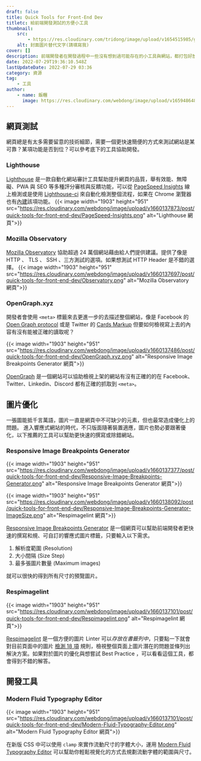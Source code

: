 ```yaml
---
draft: false
title: Quick Tools for Front-End Dev
titletc: 給前端開發測試的方便小工具
thumbnail:
    src:
        - https://res.cloudinary.com/tridong/image/upload/v1654515985/global/%E4%B8%89%E8%A7%92%E6%9D%B1%E6%9D%B1-%E5%93%81%E7%89%8C%E5%B1%95%E7%A4%BA%E5%B0%81%E9%9D%A2.png
    alt: 封面圖片替代文字(請填寫我)
cover: []
description: 前端開發者在開發過程中一些沒有想到過可能存在的小工具與網站，都打包好放在這裡，優化你的網站開發體驗！
date: 2022-07-29T19:36:10.548Z
lastUpdateDate: 2022-07-29 03:36
category: 資源
tag:
    - 工具
author:
    - name: 飯糰
      image: https://res.cloudinary.com/webdong/image/upload/v1659486489/global/riceball.png
---
```


## 網頁測試

網頁總是有太多需要留意的技術細節，需要一個更快速簡便的方式來測試網站是某可靠？某項功能是否到位？可以參考底下的工具協助開發。

### Lighthouse

[Lighthouse](https://developer.chrome.com/docs/lighthouse/overview/) 是一款自動化網站審計工具幫助提升網頁的品質，舉有效能、無障礙、PWA 與 SEO 等多種評分審核與反饋功能，可以從 [PageSpeed Insights](https://pagespeed.web.dev/) 線上檢測或是使用 [Lighthouse-ci](https://github.com/apps/lighthouse-ci) 來自動化檢測整個流程，如果在 Chrome 瀏覽器也有[內建](https://developer.chrome.com/docs/lighthouse/overview/#devtools)該項功能。
{{< image width="1903" height="951" src="https://res.cloudinary.com/webdong/image/upload/v1660137873/post/quick-tools-for-front-end-dev/PageSpeed-Insights.png" alt="Lighthouse 網頁">}}

### Mozilla Observatory

[Mozilla Observatory](https://observatory.mozilla.org/) 協助超過 24 萬個網站藉由給人們提供建議。提供了像是 HTTP 、 TLS 、 SSH 、三方測試的選項。如果想測試 HTTP Header 是不錯的選擇。
{{< image width="1903" height="951" src="https://res.cloudinary.com/webdong/image/upload/v1660137697/post/quick-tools-for-front-end-dev/Observatory.png" alt="Mozilla Observatory 網頁">}}

### OpenGraph.xyz

開發者會使用 `<meta>` 標籤來去更進一步的去描述整個網站，像是 Facebook 的 [Open Graph protocol](https://ogp.me/) 或是 Twitter 的 [ Cards Markup](https://developer.twitter.com/en/docs/twitter-for-websites/cards/guides/getting-started) 但要如何檢視寫上去的內容有沒有能被正確的讀取呢？

{{< image width="1903" height="951" src="https://res.cloudinary.com/webdong/image/upload/v1660137486/post/quick-tools-for-front-end-dev/OpenGraph.xyz.png" alt="Responsive Image Breakpoints Generator 網頁">}}

[OpenGraph](https://www.opengraph.xyz/) 是一個網站可以協助檢視上架的網站有沒有正確的的在 Facebook、Twitter、Linkedin、Discord 都有正確的抓取到 `<meta>`。

## 圖片優化

一張圖能抵千言萬語，圖片一直是網頁中不可缺少的元素，但也最常造成優化上的問題。 進入響應式網站的時代，不只版面隨著裝置適應，圖片也勢必要跟著優化，以下推薦的工具可以幫助更快速的撰寫或除錯網站。

### Responsive Image Breakpoints Generator

{{< image width="1903" height="951" src="https://res.cloudinary.com/webdong/image/upload/v1660137377/post/quick-tools-for-front-end-dev/Responsive-Image-Breakpoints-Generator.png" alt="Responsive Image Breakpoints Generator 網頁">}}

{{< image width="1903" height="951" src="https://res.cloudinary.com/webdong/image/upload/v1660138092/post/quick-tools-for-front-end-dev/Responsive-Image-Breakpoints-Generator-ImageSize.png" alt="Respimagelint 網頁">}}

[Responsive Image Breakpoints Generator](https://www.responsivebreakpoints.com/) 是一個網頁可以幫助前端開發者更快速的撰寫和規、可自訂的響應式圖片標籤，只要輸入以下需求。

1. 解析度範圍 (Resolution)
2. 大小間隔 (Size Step)
3. 最多張圖片數量 (Maximum images)

就可以很快的得到所有尺寸的預覽圖片。

### Respimagelint

{{< image width="1903" height="951" src="https://res.cloudinary.com/webdong/image/upload/v1660137101/post/quick-tools-for-front-end-dev/Respimagelint.png" alt="Respimagelint 網頁">}}

[Respimagelint](https://ausi.github.io/respimagelint/) 是一個方便的圖片 Linter 可以*存放在書籤列中*，只要點一下就會對目前頁面中的圖片 [檢測 18 項](https://ausi.github.io/respimagelint/docs.html) 規則，檢視整個頁面上圖片潛在的問題並條列出解決方案。如果對於圖片的優化與想嘗試 Best Practice ，可以看看這個工具，都會得到不錯的解答。

## 開發工具

### Modern Fluid Typography Editor

{{< image width="1903" height="951" src="https://res.cloudinary.com/webdong/image/upload/v1660137101/post/quick-tools-for-front-end-dev/Modern-Fluid-Typography-Editor.png" alt="Modern Fluid Typography Editor 網頁">}}

在新版 CSS 中可以使用 `clamp` 來實作流動尺寸的字體大小，運用 [Modern Fluid Typography Editor](https://modern-fluid-typography.vercel.app/) 可以幫助你輕鬆視覺化的方式去規劃流動字體的範圍與尺寸。
